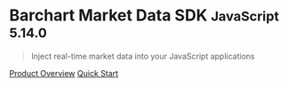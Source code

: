# Barchart Market Data SDK <small>JavaScript 5.14.0</small>

> Inject real-time market data into your JavaScript applications

[Product Overview](/content/product_overview)
[Quick Start](/content/quick_start)
